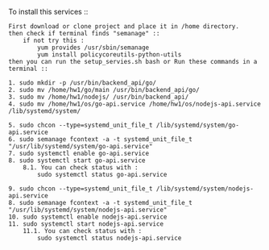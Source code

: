 To install this services ::

    First download or clone project and place it in /home directory.
    then check if terminal finds "semanage" ::
        if not try this :
            yum provides /usr/sbin/semanage
            yum install policycoreutils-python-utils
    then you can run the setup_servies.sh bash or Run these commands in a terminal ::

    1. sudo mkdir -p /usr/bin/backend_api/go/
    2. sudo mv /home/hw1/go/main /usr/bin/backend_api/go/
    3. sudo mv /home/hw1/nodejs/ /usr/bin/backend_api/
    4. sudo mv /home/hw1/os/go-api.service /home/hw1/os/nodejs-api.service /lib/systemd/system/
    
    5. sudo chcon --type=systemd_unit_file_t /lib/systemd/system/go-api.service
    6. sudo semanage fcontext -a -t systemd_unit_file_t "/usr/lib/systemd/system/go-api.service"    
    7. sudo systemctl enable go-api.service
    8. sudo systemctl start go-api.service
        8.1. You can check status with :
            sudo systemctl status go-api.service
    
    9. sudo chcon --type=systemd_unit_file_t /lib/systemd/system/nodejs-api.service
    8. sudo semanage fcontext -a -t systemd_unit_file_t "/usr/lib/systemd/system/nodejs-api.service"
    10. sudo systemctl enable nodejs-api.service
    11. sudo systemctl start nodejs-api.service
        11.1. You can check status with :
            sudo systemctl status nodejs-api.service

